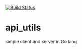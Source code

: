 [![Build Status](https://travis-ci.org/mauipipe/api_utils.svg?branch=master)](https://travis-ci.org/mauipipe/api_utils)

# api_utils
simple client and server in Go lang

